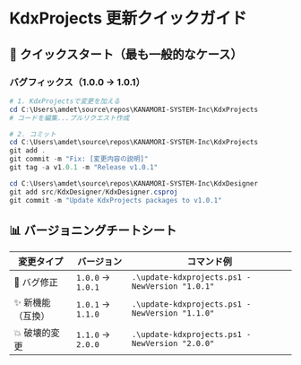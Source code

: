 # KdxProjects 更新クイックガイド

## 🚀 クイックスタート（最も一般的なケース）

### バグフィックス（1.0.0 → 1.0.1）

```powershell
# 1. KdxProjectsで変更を加える
cd C:\Users\amdet\source\repos\KANAMORI-SYSTEM-Inc\KdxProjects
# コードを編集...プルリクエスト作成

# 2. コミット
cd C:\Users\amdet\source\repos\KANAMORI-SYSTEM-Inc\KdxProjects
git add .
git commit -m "Fix: [変更内容の説明]"
git tag -a v1.0.1 -m "Release v1.0.1"

cd C:\Users\amdet\source\repos\KANAMORI-SYSTEM-Inc\KdxDesigner
git add src/KdxDesigner/KdxDesigner.csproj
git commit -m "Update KdxProjects packages to v1.0.1"
```

## 📊 バージョニングチートシート

| 変更タイプ | バージョン | コマンド例 |
|-----------|----------|-----------|
| 🐛 バグ修正 | `1.0.0` → `1.0.1` | `.\update-kdxprojects.ps1 -NewVersion "1.0.1"` |
| ✨ 新機能（互換） | `1.0.1` → `1.1.0` | `.\update-kdxprojects.ps1 -NewVersion "1.1.0"` |
| 💥 破壊的変更 | `1.1.0` → `2.0.0` | `.\update-kdxprojects.ps1 -NewVersion "2.0.0"` |


